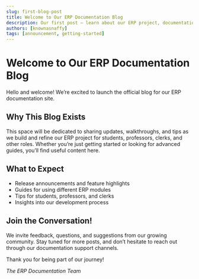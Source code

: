 ```yaml
---
slug: first-blog-post
title: Welcome to Our ERP Documentation Blog
description: Our first post – learn about our ERP project, documentation, and what to expect.
authors: [knownasnaffy]
tags: [announcement, getting-started]
---
```


# Welcome to Our ERP Documentation Blog

Hello and welcome! We’re excited to launch the official blog for our ERP documentation site.

<!-- truncate -->

## Why This Blog Exists

This space will be dedicated to sharing updates, walkthroughs, and tips as we build and refine our ERP project for students, professors, clerks, and other roles. Whether you’re just getting started or looking for advanced guides, you’ll find useful content here.

## What to Expect

- Release announcements and feature highlights
- Guides for using different ERP modules
- Tips for students, professors, and clerks
- Insights into our development process

## Join the Conversation!

We invite feedback, questions, and suggestions from our growing community. Stay tuned for more posts, and don’t hesitate to reach out through our documentation support channels.

Thank you for being part of our journey!

*The ERP Documentation Team*
